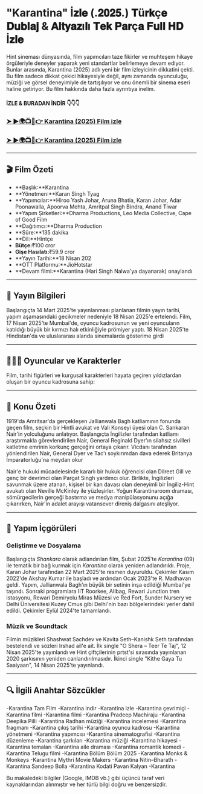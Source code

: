 # "Karantina" İ𝐳𝐥𝐞 (.𝟐𝟎𝟐𝟓.) 𝐓ü𝐫𝐤ç𝐞 𝐃𝐮𝐛𝐥𝐚𝐣 & 𝐀𝐥𝐭𝐲𝐚𝐳ı𝐥ı 𝐓𝐞𝐤 𝐏𝐚𝐫ç𝐚 𝐅𝐮𝐥𝐥 𝐇𝐃 İ𝐳𝐥𝐞

 Hint sineması dünyasında, film yapımcıları taze fikirler ve muhteşem hikaye örgüleriyle deneyler yaparak yeni standartlar belirlemeye devam ediyor. Bunlar arasında, Karantina (2025) adlı yeni bir film izleyicinin dikkatini çekti. Bu film sadece dikkat çekici hikayesiyle değil, aynı zamanda oyunculuğu, müziği ve görsel deneyimiyle de tartışılıyor ve onu önemli bir sinema eseri haline getiriyor. Bu film hakkında daha fazla ayrıntıya inelim.
 
 #### İZLE & BURADAN İNDİR 👇👇👇
 
 ### <a href="https://tinyurl.com/4fjk8sms" rel="nofollow">➤ ►🌍📺📱👉 Karantina (2025) Film izle</a>
 
 ### <a href="https://tinyurl.com/36w5x9sf" rel="nofollow">➤ ►🌍📺📱👉 Karantina (2025) Film izle</a>
 
 ---
 
 ## 🎬 Film Özeti
 
 - **Başlık:**Karantina
 - **Yönetmen:**Karan Singh Tyag
 - **Yapımcılar:**Hiroo Yash Johar, Aruna Bhatia, Karan Johar, Adar Poonawalla, Apoorva Mehta, Amritpal Singh Bindra, Anand Tiwar
 - **Yapım Şirketleri:**Dharma Productions, Leo Media Collective, Cape of Good Film
 - **Dağıtımcı:**Dharma Production
 - **Süre:**135 dakika
 - **Dil:**Hintçe
 - **Bütçe:**₹100 cror
 - **Gişe Hasılatı:**₹59.9 cror
 - **Yayın Tarihi:**18 Nisan 202
 - **OTT Platformu:**JioHotstar
 - **Devam filmi:**Karantina (Hari Singh Nalwa'ya dayanarak) onaylandı
 
 ---
 
 ## 📅 Yayın Bilgileri
 
 Başlangıçta 14 Mart 2025'te yayınlanması planlanan filmin yayın tarihi, yapım aşamasındaki gecikmeler nedeniyle 18 Nisan 2025'e ertelendi. Film, 17 Nisan 2025'te Mumbai'de, oyuncu kadrosunun ve yeni oyuncuların katıldığı büyük bir kırmızı halı etkinliğiyle prömiyer yaptı. 18 Nisan 2025'te Hindistan'da ve uluslararası alanda sinemalarda gösterime girdi
 
 ---
 
 ## 🧑‍🤝‍🧑 Oyuncular ve Karakterler
 
 Film, tarihi figürleri ve kurgusal karakterleri hayata geçiren yıldızlardan oluşan bir oyuncu kadrosuna sahip:

 ---
 
 ## 📖 Konu Özeti
 
 1919'da Amritsar'da gerçekleşen Jallianwala Bagh katliamının fonunda geçen film, seçkin bir Hintli avukat ve Vali Konseyi üyesi olan C. Sankaran Nair'in yolculuğunu anlatıyor. Başlangıçta İngilizler tarafından katliamı araştırmakla görevlendirilen Nair, General Reginald Dyer'ın silahsız sivilleri katletme emrinin korkunç gerçeğini ortaya çıkarır. Vicdanı tarafından yönlendirilen Nair, General Dyer ve Tac'ı soykırımdan dava ederek Britanya İmparatorluğu'na meydan okur
 
 Nair'e hukuki mücadelesinde kararlı bir hukuk öğrencisi olan Dilreet Gill ve genç bir devrimci olan Pargat Singh yardımcı olur. Birlikte, İngilizleri savunmak üzere atanan, kişisel bir kan davası olan deneyimli bir İngiliz-Hint avukatı olan Neville McKinley ile yüzleşirler. Yoğun Karantinaroom draması, sömürgecilerin gerçeği bastırma ve medya manipülasyonunu açığa çıkarırken, Nair'in adalet arayışı vatansever direniş dalgasını ateşliyor.
 
 ---
 
 ## 🎥 Yapım İçgörüleri
 
 ### Geliştirme ve Dosyalama
 
 Başlangıçta *Shankara* olarak adlandırılan film, Şubat 2025'te *Karantina* (09) ile tematik bir bağ kurmak için *Karantina* olarak yeniden adlandırıldı. Proje, Karan Johar tarafından 22 Mart 2025'te resmen duyuruldu. Çekimler Kasım 2022'de Akshay Kumar ile başladı ve ardından Ocak 2023'te R. Madhavan geldi. Yapım, Jallianwala Bagh'ın büyük bir setinin inşa edildiği Mumbai'ye taşındı. Sonraki programlara IIT Roorkee, Alibag, Rewari Junction tren istasyonu, Rewari Demiryolu Miras Müzesi ve Red Fort, Sunder Nursery ve Delhi Üniversitesi Kuzey Cmus gibi Delhi'nin bazı bölgelerindeki yerler dahil edildi. Çekimler Eylül 2024'te tamamlandı.
 
 ### Müzik ve Soundtack
 
 Filmin müzikleri Shashwat Sachdev ve Kavita Seth–Kanishk Seth tarafından bestelendi ve sözleri Irshad ail'e ait. İlk single "O Shera – Teer Te Taj", 12 Nisan 2025'te yayınlandı ve Hint çiftçilerinin prtst'si sırasında yayınlanan 2020 şarkısının yeniden canlandırılmasıdır. İkinci single "Kithe Gaya Tu Saaiyaan", 14 Nisan 2025'te yayınlandı.
 
 ---
 
 ## 🔍 İlgili Anahtar Sözcükler
 
 -Karantina Tam Film
 -Karantina indir
 -Karantina izle
 -Karantina çevrimiçi
 -Karantina filmi
 -Karantina filmi
 -Karantina Pradeep Machiraju
 -Karantina Deepika Pilli
 -Karantina Radhan müziği
 -Karantina incelemesi
 -Karantina fragmanı
 -Karantina çıkış tarihi
 -Karantina oyuncu kadrosu
 -Karantina yönetmeni
 -Karantina yapımcısı
 -Karantina sinematografisi
 -Karantina düzenleme
 -Karantina şarkıları
 -Karantina müziği
 -Karantina hikayesi
 -Karantina temaları
 -Karantina aile draması
 -Karantina romantik komedi
 -Karantina Telugu filmi
 -Karantina Bölüm Bölüm 2025
 -Karantina Monks & Monkeys
 -Karantina Mythri Movie Makers
 -Karantina Nitin–Bharath
 -Karantina Sandeep Bolla
 -Karantina Kodati Pavan Kalyan
 -Karantina
 
 <p>Bu makaledeki bilgiler (Google, IMDB vb.) gibi üçüncü taraf veri kaynaklarından alınmıştır ve her türlü bilgi doğru ve benzersizdir.</p>
